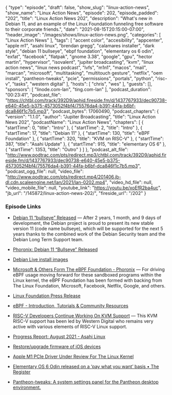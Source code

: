 {
  "type": "episode",
  "draft": false,
  "show_slug": "linux-action-news",
  "show_name": "Linux Action News",
  "episode": 202,
  "episode_padded": "202",
  "title": "Linux Action News 202",
  "description": "What's new in Debian 11, and an example of the Linux Foundation funneling free software to their corporate friends.",
  "date": "2021-08-15T20:15:00-07:00",
  "header_image": "/images/shows/linux-action-news.png",
  "categories": [
    "Linux Action News"
  ],
  "tags": [
    "accent color",
    "accesibility",
    "appcenter",
    "apple m1",
    "asahi linux",
    "brendan gregg",
    "calamares installer",
    "dark style",
    "debian 11 bullseye",
    "ebpf foundation",
    "elementary os 6 odin",
    "exfat",
    "facebook",
    "flatpak",
    "gnome 3.38",
    "google",
    "gpu",
    "hector martin",
    "hypervisor",
    "isovalent",
    "jupiter broadcasting",
    "kvm",
    "linux action news",
    "linux news podcast",
    "lvfs",
    "m1n1",
    "macos",
    "mail",
    "marcan",
    "microsoft",
    "multitasking",
    "multitouch gesture",
    "netflix",
    "oem install",
    "pantheon-tweaks",
    "pcie",
    "permissions",
    "portals",
    "python",
    "risc-v",
    "tasks",
    "western digital"
  ],
  "hosts": [
    "chris",
    "wes"
  ],
  "guests": [],
  "sponsors": [
    "linode.com-lan",
    "ting.com-lan"
  ],
  "podcast_duration": "00:23:41",
  "podcast_file": "https://chtbl.com/track/392D9/aphid.fireside.fm/d/1437767933/dec90738-e640-45e5-b375-4573052f4bf4/75576da4-b391-44fa-b6bf-dca846f1c7b5.mp3",
  "podcast_bytes": 17060490,
  "podcast_chapters": {
    "version": "1.1.0",
    "author": "Jupiter Broadcasting",
    "title": "Linux Action News 202",
    "podcastName": "Linux Action News",
    "chapters": [
      {
        "startTime": 0,
        "title": "Intro"
      },
      {
        "startTime": 2,
        "title": "Intro"
      },
      {
        "startTime": 17,
        "title": "Debian 11"
      },
      {
        "startTime": 130,
        "title": "eBPF Foundation"
      },
      {
        "startTime": 320,
        "title": "KVM on RISC-V"
      },
      {
        "startTime": 387,
        "title": "Asahi Update"
      },
      {
        "startTime": 915,
        "title": "elementary OS 6"
      },
      {
        "startTime": 1353,
        "title": "Outro"
      }
    ]
  },
  "podcast_alt_file": "http://www.podtrac.com/pts/redirect.mp3/chtbl.com/track/392D9/aphid.fireside.fm/d/1437767933/dec90738-e640-45e5-b375-4573052f4bf4/75576da4-b391-44fa-b6bf-dca846f1c7b5.mp3",
  "podcast_ogg_file": null,
  "video_file": "http://www.podtrac.com/pts/redirect.mp4/201406.jb-dl.cdn.scaleengine.net/lan/2021/lan-0202.mp4",
  "video_hd_file": null,
  "video_mobile_file": null,
  "youtube_link": "https://youtu.be/xoEfR2ba4uc",
  "jb_url": "/145872/linux-action-news-202/",
  "fireside_url": "/202"
}


### Episode Links

  * [Debian 11 “bullseye” Released](https://www.debian.org/News/2021/20210814 "Debian 11 “bullseye” Released") — After 2 years, 1 month, and 9 days of development, the Debian project is proud to present its new stable version 11 (code name bullseye), which will be supported for the next 5 years thanks to the combined work of the Debian Security team and the Debian Long Term Support team.
  * [Phoronix: Debian 11 “Bullseye” Released ](https://www.phoronix.com/scan.php?page=news_item&px=Debian-11-Released "Phoronix: Debian 11 “Bullseye” Released
")

  * [Debian Live install images](https://www.debian.org/CD/live/ "Debian Live install images")
  * [Microsoft & Others Form The eBPF Foundation - Phoronix](https://www.phoronix.com/scan.php?page=news_item&px=eBPF-Foundation "Microsoft & Others Form The eBPF Foundation - Phoronix") — For driving eBPF usage moving forward for these sandboxed programs within the Linux kernel, the eBPF Foundation has been formed with backing from The Linux Foundation, Microsoft, Facebook, Netflix, Google, and others. 
  * [Linux Foundation Press Release](https://www.linuxfoundation.org/press-release/facebook-google-isovalent-microsoft-and-netflix-launch-ebpf-foundation-as-part-of-the-linux-foundation/ "Linux Foundation Press Release")
  * [eBPF - Introduction, Tutorials & Community Resources](https://ebpf.io/ "eBPF - Introduction, Tutorials & Community Resources")
  * [RISC-V Developers Continue Working On KVM Support](https://www.phoronix.com/scan.php?page=news_item&px=KVM-RISC-V-Virtualization-v19 "RISC-V Developers Continue Working On KVM Support") — This KVM RISC-V support has been led by Western Digital who remains very active with various elements of RISC-V Linux support.
  * [Progress Report: August 2021 - Asahi Linux](https://asahilinux.org/2021/08/progress-report-august-2021/ "Progress Report: August 2021 - Asahi Linux")
  * [Restore/upgrade firmware of iOS devices](https://github.com/libimobiledevice/idevicerestore "Restore/upgrade firmware of iOS devices")
  * [Apple M1 PCIe Driver Under Review For The Linux Kernel](https://www.phoronix.com/scan.php?page=news_item&px=Apple-M1-PCIe-Linux-RFC "Apple M1 PCIe Driver Under Review For The Linux Kernel")
  * [Elementary OS 6 Odin released on a ‘pay what you want’ basis • The Register](https://www.theregister.com/2021/08/12/elementary_os_6_odin/ "Elementary OS 6 Odin released on a ‘pay what you want’ basis • The Register")
  * [Pantheon-tweaks: A system settings panel for the Pantheon desktop environment.](https://github.com/pantheon-tweaks/pantheon-tweaks "Pantheon-tweaks: A system settings panel for the Pantheon desktop environment.")


